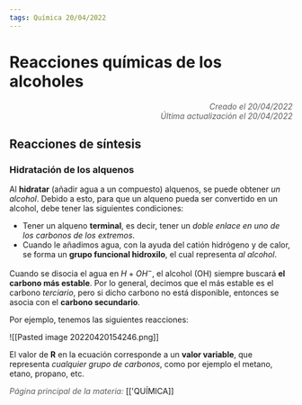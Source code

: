 ```yaml
---
tags: Química 20/04/2022
---
```


# Reacciones químicas de los alcoholes
<div style="text-align: right; opacity: 0.7; font-style: italic;">Creado el 20/04/2022</div>
<div style="text-align: right; opacity: 0.7; font-style: italic;">Última actualización el 20/04/2022</div>

## Reacciones de síntesis

### Hidratación de los alquenos

Al **hidratar** (añadir agua a un compuesto) alquenos, se puede obtener *un alcohol*. Debido a esto, para que un alqueno pueda ser convertido en un alcohol, debe tener las siguientes condiciones:

- Tener un alqueno **terminal**, es decir, tener un *doble enlace en uno de los carbonos de los extremos*.
- Cuando le añadimos agua, con la ayuda del catión hidrógeno y de calor, se forma un **grupo funcional hidroxilo**, el cual representa *al alcohol*.

Cuando se disocia el agua en $H + OH^-$, el alcohol (OH) siempre buscará **el carbono más estable**. Por lo general, decimos que el más estable es el carbono *terciario*, pero si dicho carbono no está disponible, entonces se asocia con el **carbono secundario**.

Por ejemplo, tenemos las siguientes reacciones:

![[Pasted image 20220420154246.png]]

El valor de **R** en la ecuación corresponde a un **valor variable**, que representa *cualquier grupo de carbonos*, como por ejemplo el metano, etano, propano, etc.

<span style="opacity: 0.7; font-style: italic;">Página principal de la materia:</span> [['QUÍMICA]]